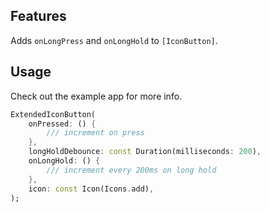 ## Features

Adds `onLongPress` and `onLongHold` to `[IconButton]`.

## Usage

Check out the example app for more info.

```dart
ExtendedIconButton(
    onPressed: () {
        /// increment on press
    },
    longHoldDebounce: const Duration(milliseconds: 200),
    onLongHold: () {
        /// increment every 200ms on long hold
    },
    icon: const Icon(Icons.add),
);
```
